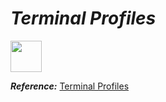 # **_Terminal Profiles_**

<img src="../logo/Me_.ico" width="50">

***Reference:*** 
[Terminal Profiles](https://code.visualstudio.com/docs/terminal/profiles)